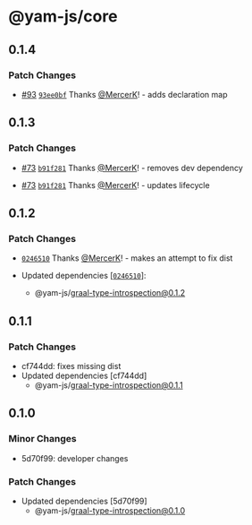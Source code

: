 # @yam-js/core

## 0.1.4

### Patch Changes

- [#93](https://github.com/Yam-JS/YamJS/pull/93) [`93ee0bf`](https://github.com/Yam-JS/YamJS/commit/93ee0bf39125eb277073df59ecf64f04c5cbee49) Thanks [@MercerK](https://github.com/MercerK)! - adds declaration map

## 0.1.3

### Patch Changes

- [#73](https://github.com/Yam-JS/YamJS/pull/73) [`b91f281`](https://github.com/Yam-JS/YamJS/commit/b91f281ea6d0a74b25f7b764065675e92c3658ae) Thanks [@MercerK](https://github.com/MercerK)! - removes dev dependency

- [#73](https://github.com/Yam-JS/YamJS/pull/73) [`b91f281`](https://github.com/Yam-JS/YamJS/commit/b91f281ea6d0a74b25f7b764065675e92c3658ae) Thanks [@MercerK](https://github.com/MercerK)! - updates lifecycle

## 0.1.2

### Patch Changes

- [`0246510`](https://github.com/Yam-JS/YamJS/commit/0246510b20eba5626a1687969d078fca3763d318) Thanks [@MercerK](https://github.com/MercerK)! - makes an attempt to fix dist

- Updated dependencies [[`0246510`](https://github.com/Yam-JS/YamJS/commit/0246510b20eba5626a1687969d078fca3763d318)]:
  - @yam-js/graal-type-introspection@0.1.2

## 0.1.1

### Patch Changes

- cf744dd: fixes missing dist
- Updated dependencies [cf744dd]
  - @yam-js/graal-type-introspection@0.1.1

## 0.1.0

### Minor Changes

- 5d70f99: developer changes

### Patch Changes

- Updated dependencies [5d70f99]
  - @yam-js/graal-type-introspection@0.1.0
